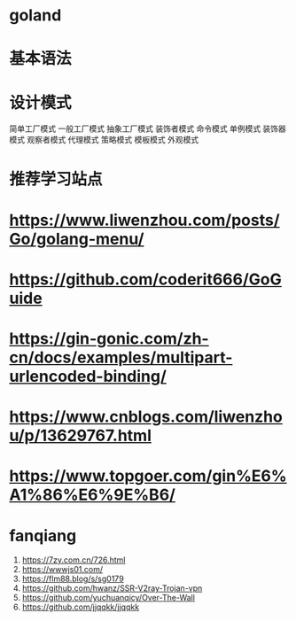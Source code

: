 # goland

# 基本语法

# 设计模式

简单工厂模式
一般工厂模式
抽象工厂模式
装饰者模式
命令模式
单例模式
装饰器模式
观察者模式
代理模式
策略模式
模板模式
外观模式

# 推荐学习站点

# https://www.liwenzhou.com/posts/Go/golang-menu/
# https://github.com/coderit666/GoGuide
# https://gin-gonic.com/zh-cn/docs/examples/multipart-urlencoded-binding/
# https://www.cnblogs.com/liwenzhou/p/13629767.html
# https://www.topgoer.com/gin%E6%A1%86%E6%9E%B6/


# fanqiang

 1. https://7zy.com.cn/726.html
 2. https://wwwjs01.com/
 3. https://flm88.blog/s/sg0179
 4. https://github.com/hwanz/SSR-V2ray-Trojan-vpn
 5. https://github.com/yuchuanqicy/Over-The-Wall
 6. https://github.com/jjqqkk/jjqqkk
